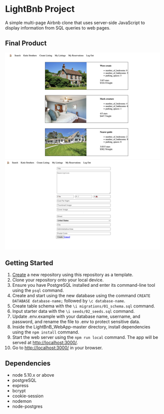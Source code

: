 # LightBnb Project

A simple multi-page Airbnb clone that uses server-side JavaScript to display information from SQL queries to web pages.

## Final Product

!["Screenshot of home page"](/docs/homepage.png)
!["Screenshot of the form to create a new listing"](/docs/create-new-listing.png)

## Getting Started

1. [Create](https://docs.github.com/en/repositories/creating-and-managing-repositories/creating-a-repository-from-a-template) a new repository using this repository as a template.
2. Clone your repository onto your local device.
3. Ensure you have PostgreSQL installed and enter its command-line tool using the `psql` command.
4. Create and start using the new database using the command `CREATE DATABASE database-name;` followed by `\c database-name`.
5. Create table schema with the `\i migrations/01_schema.sql` command.
6. Input starter data with the `\i seeds/02_seeds.sql` command.
7. Update .env.example with your database name, username, and password, and rename the file to .env to protect sensitive data.
8. Inside the LightBnB_WebApp-master directory, install dependencies using the `npm install` command.
9. Start the web server using the `npm run local` command. The app will be served at <http://localhost:3000/>.
10. Go to <http://localhost:3000/> in your browser.

## Dependencies

- node 5.10.x or above
- postgreSQL
- express
- bcrypt
- cookie-session
- nodemon
- node-postgres

